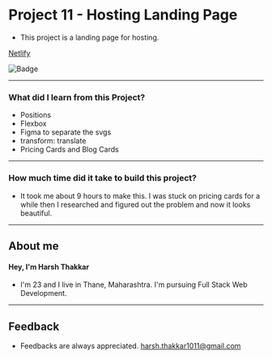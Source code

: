 # **Project 11 - Hosting Landing Page**

- This project is a landing page for hosting. 

[Netlify](https://hosting-landing-page-harshthakkar1011.netlify.app)

![Badge](https://img.shields.io/badge/Netlify-Link-green)

---

### **What did I learn from this Project?**

- Positions
- Flexbox
- Figma to separate the svgs
- transform: translate
- Pricing Cards and Blog Cards

---

### **How much time did it take to build this project?**

- It took me about 9 hours to make this. I was stuck on pricing cards for a while then I researched and figured out the problem and now it looks beautiful.

---

## **About me**

#### **Hey, I'm Harsh Thakkar**

- I'm 23 and I live in Thane, Maharashtra. I'm pursuing Full Stack Web Development.

---

## **Feedback**
- Feedbacks are always appreciated. harsh.thakkar1011@gmail.com